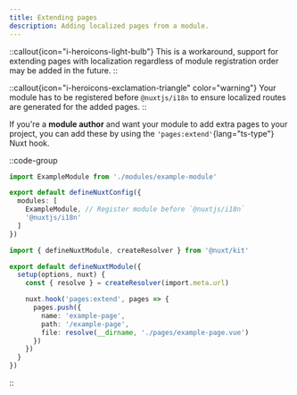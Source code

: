 ```yaml
---
title: Extending pages
description: Adding localized pages from a module.
---
```


::callout{icon="i-heroicons-light-bulb"}
This is a workaround, support for extending pages with localization regardless of module registration order may be added in the future.
::

::callout{icon="i-heroicons-exclamation-triangle" color="warning"}
Your module has to be registered before `@nuxtjs/i18n` to ensure localized routes are generated for the added pages.
::

If you're a **module author** and want your module to add extra pages to your project, you can add these by using the `'pages:extend'`{lang="ts-type"} Nuxt hook.

::code-group

```ts [nuxt.config.ts]
import ExampleModule from './modules/example-module'

export default defineNuxtConfig({
  modules: [
    ExampleModule, // Register module before `@nuxtjs/i18n`
    '@nuxtjs/i18n'
  ]
})
```

```ts {}[modules/example-module/index.ts]
import { defineNuxtModule, createResolver } from '@nuxt/kit'

export default defineNuxtModule({
  setup(options, nuxt) {
    const { resolve } = createResolver(import.meta.url)

    nuxt.hook('pages:extend', pages => {
      pages.push({
        name: 'example-page',
        path: '/example-page',
        file: resolve(__dirname, './pages/example-page.vue')
      })
    })
  }
})
```

::
